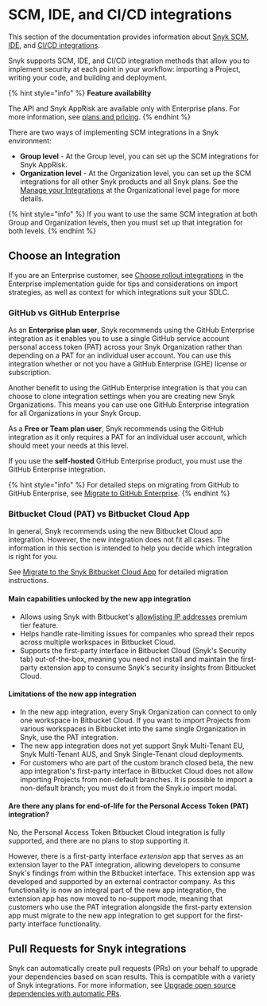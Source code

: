 # SCM, IDE, and CI/CD integrations

This section of the documentation provides information about [Snyk SCM](snyk-scm-integrations/), [IDE](snyk-ide-plugins-and-extensions/), and [CI/CD integrations](snyk-ci-cd-integrations/).

Snyk supports SCM, IDE, and CI/CD integration methods that allow you to implement security at each point in your workflow: importing a Project, writing your code, and building and deployment.

{% hint style="info" %}
**Feature availability**

The API and Snyk AppRisk are available only with Enterprise plans. For more information, see [plans and pricing](https://snyk.io/plans/).
{% endhint %}

There are two ways of implementing SCM integrations in a Snyk environment:

* **Group level** - At the Group level, you can set up the SCM integrations for Snyk AppRisk.&#x20;
* **Organization level** - At the Organization level, you can set up the SCM integrations for all other Snyk products and all Snyk plans. See the [Manage your Integrations](../getting-started/snyk-web-ui.md) at the Organizational level page for more details.&#x20;

{% hint style="info" %}
If you want to use the same SCM integration at both Group and Organization levels, then you must set up that integration for both levels.
{% endhint %}

## Choose an Integration

If you are an Enterprise customer, see [Choose rollout integrations](../implement-snyk/team-implementation-guide/phase-1-discovery-and-planning/choose-rollout-integrations.md) in the Enterprise implementation guide for tips and considerations on import strategies, as well as context for which integrations suit your SDLC.

### GitHub vs GitHub Enterprise

As an **Enterprise plan user**, Snyk recommends using the GitHub Enterprise integration as it enables you to use a single GitHub service account personal access token (PAT) across your Snyk Organization rather than depending on a PAT for an individual user account. You can use this integration whether or not you have a GitHub Enterprise (GHE) license or subscription.

Another benefit to using the GitHub Enterprise integration is that you can choose to clone integration settings when you are creating new Snyk Organizations. This means you can use one GitHub Enterprise integration for all Organizations in your Snyk Group.

As a **Free or Team plan user**, Snyk recommends using the GitHub integration as it only requires a PAT for an individual user account, which should meet your needs at this level.

If you use the **self-hosted** GitHub Enterprise product, you must use the GitHub Enterprise integration.

{% hint style="info" %}
For detailed steps on migrating from GitHub to GitHub Enterprise, see [Migrate to GitHub Enterprise](snyk-scm-integrations/github.md#migrate-to-the-github-enterprise-integration).
{% endhint %}

### Bitbucket Cloud (PAT) vs Bitbucket Cloud App

In general, Snyk recommends using the new Bitbucket Cloud app integration. However, the new integration does not fit all cases. The information in this section is intended to help you decide which integration is right for you.

See [Migrate to the Snyk Bitbucket Cloud App](snyk-scm-integrations/bitbucket-cloud.md#migrate-to-the-snyk-bitbucket-cloud-app) for detailed migration instructions.

#### Main capabilities unlocked by the new app integration

* Allows using Snyk with Bitbucket's [allowlisting IP addresses](https://support.atlassian.com/bitbucket-cloud/docs/control-access-to-your-private-content/) premium tier feature.
* Helps handle rate-limiting issues for companies who spread their repos across multiple workspaces in Bitbucket Cloud.
* Supports the first-party interface in Bitbucket Cloud (Snyk's Security tab) out-of-the-box, meaning you need not install and maintain the first-party extension app to consume Snyk's security insights from Bitbucket Cloud.

#### Limitations of the new app integration

* In the new app integration, every Snyk Organization can connect to only one workspace in Bitbucket Cloud. If you want to import Projects from various workspaces in Bitbucket into the same single Organization in Snyk, use the PAT integration.
* The new app integration does not yet support Snyk Multi-Tenant EU, Snyk Multi-Tenant AUS, and Snyk Single-Tenant cloud deployments.
* For customers who are part of the custom branch closed beta, the new app integration's first-party interface in Bitbucket Cloud does not allow importing Projects from non-default branches. It is possible to import a non-default branch; you must do it from the Snyk.io import modal.

#### Are there any plans for end-of-life for the Personal Access Token (PAT) integration?

No, the Personal Access Token Bitbucket Cloud integration is fully supported, and there are no plans to stop supporting it.

However, there is a first-party interface _extension_ app that serves as an extension layer to the PAT integration, allowing developers to consume Snyk's findings from within the Bitbucket interface. This extension app was developed and supported by an external contractor company. As this functionality is now an integral part of the new app integration, the extension app has now moved to no-support mode, meaning that customers who use the PAT integration alongside the first-party extension app must migrate to the new app integration to get support for the first-party interface functionality.

## Pull Requests for Snyk integrations

Snyk can automatically create pull requests (PRs) on your behalf to upgrade your dependencies based on scan results. This is compatible with a variety of Snyk integrations. For more information, see [Upgrade open source dependencies with automatic PRs](../scan-with-snyk/pull-requests/snyk-pull-or-merge-requests/upgrade-dependencies-with-automatic-prs-upgrade-prs/upgrade-open-source-dependencies-with-automatic-prs.md).
